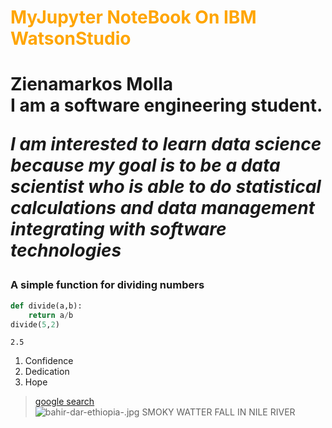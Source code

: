 <h1 style="color:orange"> MyJupyter NoteBook On IBM WatsonStudio <h1/>

**Zienamarkos Molla** <br>
I am a software engineering student.

*I am interested to learn data science because my goal is to be a data scientist who is able to do statistical calculations and data management integrating with software technologies*

### A simple function for dividing numbers


```python
def divide(a,b):
    return a/b
divide(5,2)
```




    2.5



1. Confidence
2. Dedication
3. Hope <br>
> [google search](https://www.google.com)<br>
![bahir-dar-ethiopia-.jpg](attachment:bahir-dar-ethiopia-.jpg)
>SMOKY WATTER FALL IN NILE RIVER



